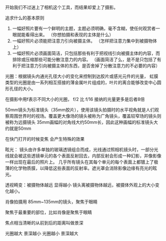 

开始我们不过迷上了相机这个工具，而结果却爱上了摄影。

追求什么的基本原则

1. 一幅好照片要有一个鲜明的主题，主题必须明确，毫不含糊，使任何观赏者一眼就能看得出来。
（你想拍摄和表现的主体是什么）
2. 一幅好照片必须能把注意力引向被摄主体。
（怎样把注意力集中到被摄物体上）
3. 一幅好照片必须画面简洁，只包括那些有利于把视线引向被摄主体的内容，而排除或压缩那些可能分散注意力的内容。
（画面简洁了么，是不是只包括了有利于把注意力引向被摄主体的东西，是否舍掉了分散注意力的不必要的内容）

光圈：根据镜头内通光孔径大小的变化来控制到达胶片或感光元件的光量，
虹膜 类型的光圈是由一系列相互搭接的薄金属叶片组成的，叶片的离合能够改变中心圆形孔径的大小。

在摄影中用f表示不同大小的光圈， f/2 比 f/16 接纳的光量更多是后者8倍

50mm镜头为标准镜头（35mm胶片），使用该镜头拍摄时的水平视角就是人们观察周围世界时的视场。覆盖更大像场的镜头被称为广角镜头，覆盖较窄场的镜头则被称为远摄镜头
35mm画幅的对角线大约50mm长，因此这种画幅的标准镜头大约就是50mm

在快门打开的时候变焦 会产生特殊的效果

眩光： 镜头由许多单独的玻璃透镜组合而成，光线通过照相机镜头时，一部分光线就会被这些透镜单元的各个表面反射回去，内部反射会形成一种幻影，并像影像一样出现在最后的照片上。
几乎所有镜头在其每个单元的每个表面上都镀上了极薄的化学物质膜，以降低这些表面的反射率。遮光罩会消除影像边缘有亮光的眩光。

透视畸变：被摄物体越远 显得越小  镜头离被摄物体越远，被摄体外观上的大小变化越小。

肖像拍摄用 85mm~135mm的镜头，聚焦于眼睛

聚焦于最重要的部位，比如肖像是聚焦于眼睛

焦点相当清晰的从前到后的距离叫做景深

光圈越大 景深越小  光圈越小 景深越大

